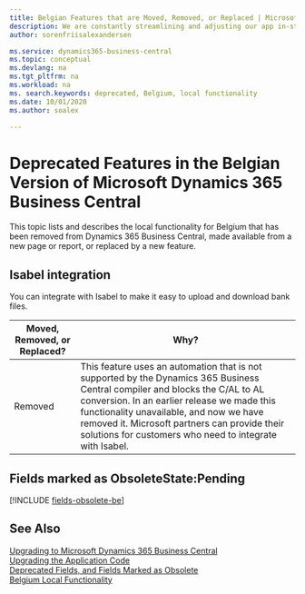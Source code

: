 ```yaml
---
title: Belgian Features that are Moved, Removed, or Replaced | Microsoft Docs
description: We are constantly streamlining and adjusting our app in-step with market developments. Read about the features for Belgium that we have moved, removed, or replaced.
author: sorenfriisalexandersen

ms.service: dynamics365-business-central
ms.topic: conceptual
ms.devlang: na
ms.tgt_pltfrm: na
ms.workload: na
ms. search.keywords: deprecated, Belgium, local functionality
ms.date: 10/01/2020
ms.author: soalex

---
```


# Deprecated Features in the Belgian Version of Microsoft Dynamics 365 Business Central
This topic lists and describes the local functionality for Belgium that has been removed from Dynamics 365 Business Central, made available from a new page or report, or replaced by a new feature.

## Isabel integration
You can integrate with Isabel to make it easy to upload and download bank files.

|Moved, Removed, or Replaced?|Why?|
|----|----|
|Removed| This feature uses an automation that is not supported by the Dynamics 365 Business Central compiler and blocks the C/AL to AL conversion. In an earlier release we made this functionality unavailable, and now we have removed it. Microsoft partners can provide their solutions for customers who need to integrate with Isabel.

## Fields marked as ObsoleteState:Pending

[!INCLUDE [fields-obsolete-be](../includes/fields-obsolete-be.md)]

## See Also
[Upgrading to Microsoft Dynamics 365 Business Central](upgrading-to-business-central.md)  
[Upgrading the Application Code](upgrading-the-application-code.md)  
[Deprecated Fields, and Fields Marked as Obsolete](deprecated-fields.md)  
[Belgium Local Functionality](/dynamics365/business-central/LocalFunctionality/Belgium/belgium-local-functionality)  
